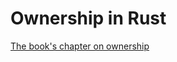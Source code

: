 # Ownership in Rust

[The book's chapter on ownership ](https://rust-book.cs.brown.edu/ch04-01-what-is-ownership.html)
